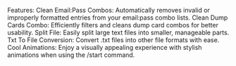 Features:
Clean Email:Pass Combos: Automatically removes invalid or improperly formatted entries from your email:pass combo lists.
Clean Dump Cards Combo: Efficiently filters and cleans dump card combos for better usability.
Split File: Easily split large text files into smaller, manageable parts.
Txt To File Conversion: Convert .txt files into other file formats with ease.
Cool Animations: Enjoy a visually appealing experience with stylish animations when using the /start command.
